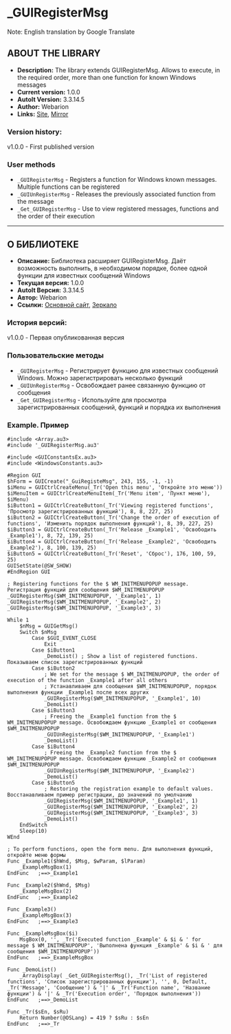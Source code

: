 # _GUIRegisterMsg

Note: English translation by Google Translate

## ABOUT THE LIBRARY ##
- **Description:** The library extends GUIRegisterMsg. Allows to execute, in the required order, more than one function for known Windows messages
- **Current version:** 1.0.0
- **AutoIt Version:** 3.3.14.5
- **Author:** Webarion
- **Links:** [Site](http://webarion.ru "Site"), [Mirror](http://f91974ik.bget.ru "Mirror")

### Version history: ###
v1.0.0 - First published version

### User methods ###
- `_GUIRegisterMsg` - Registers a function for Windows known messages. Multiple functions can be registered
- `_GUIUnRegisterMsg` - Releases the previously associated function from the message
- `_Get_GUIRegisterMsg` - Use to view registered messages, functions and the order of their execution
----------

## О БИБЛИОТЕКЕ ##
 - **Описание:** Библиотека расширяет GUIRegisterMsg. Даёт возможность выполнить, в необходимом порядке, более одной функции для известных сообщений Windows
 - **Текущая версия:** 1.0.0
 - **AutoIt Версия:** 3.3.14.5
 - **Автор:** Webarion
 - **Ссылки:** [Основной сайт](http://webarion.ru "Основной сайт"), [Зеркало](http://f91974ik.bget.ru "Зеркало")
 
### История версий: ###
v1.0.0 - Первая опубликованная версия

### Пользовательские методы ###
- `_GUIRegisterMsg` - Регистрирует функцию для известных сообщений Windows. Можно зарегистрировать несколько функций
- `_GUIUnRegisterMsg` - Освобождает ранее связанную функцию от сообщения
- `_Get_GUIRegisterMsg` - Используйте для просмотра зарегистрированных сообщений, функций и порядка их выполнения

### Example. Пример ###

```AutoIt
#include <Array.au3>
#include '_GUIRegisterMsg.au3'

#include <GUIConstantsEx.au3>
#include <WindowsConstants.au3>

#Region GUI
$hForm = GUICreate("_GuiRegisteMsg", 243, 155, -1, -1)
$iMenu = GUICtrlCreateMenu(_Tr('Open this menu', 'Откройте это меню'))
$iMenuItem = GUICtrlCreateMenuItem(_Tr('Menu item', 'Пункт меню'), $iMenu)
$iButton1 = GUICtrlCreateButton(_Tr('Viewing registered functions', 'Просмотр зарегистрированных функций'), 8, 8, 227, 25)
$iButton2 = GUICtrlCreateButton(_Tr('Change the order of execution of functions', 'Изменить порядок выполнения функций'), 8, 39, 227, 25)
$iButton3 = GUICtrlCreateButton(_Tr('Release _Example1', 'Освободить _Example1'), 8, 72, 139, 25)
$iButton4 = GUICtrlCreateButton(_Tr('Release _Example2', 'Освободить _Example2'), 8, 100, 139, 25)
$iButton5 = GUICtrlCreateButton(_Tr('Reset', 'Сброс'), 176, 100, 59, 25)
GUISetState(@SW_SHOW)
#EndRegion GUI

; Registering functions for the $ WM_INITMENUPOPUP message. Регистрация функций для сообщения $WM_INITMENUPOPUP
_GUIRegisterMsg($WM_INITMENUPOPUP, '_Example1', 1)
_GUIRegisterMsg($WM_INITMENUPOPUP, '_Example2', 2)
_GUIRegisterMsg($WM_INITMENUPOPUP, '_Example3', 3)

While 1
	$nMsg = GUIGetMsg()
	Switch $nMsg
		Case $GUI_EVENT_CLOSE
			Exit
		Case $iButton1
			_DemoList() ; Show a list of registered functions. Показываем список зарегистрированных функций
		Case $iButton2
			; We set for the message $ WM_INITMENUPOPUP, the order of execution of the function _Example1 after all others
			; Устанавливаем для сообщения $WM_INITMENUPOPUP, порядок выполнения функции _Example1 после всех других
			_GUIRegisterMsg($WM_INITMENUPOPUP, '_Example1', 10)
			_DemoList()
		Case $iButton3
			; Freeing the _Example1 function from the $ WM_INITMENUPOPUP message. Освобождаем функцию _Example1 от сообщения $WM_INITMENUPOPUP
			_GUIUnRegisterMsg($WM_INITMENUPOPUP, '_Example1')
			_DemoList()
		Case $iButton4
			; Freeing the _Example2 function from the $ WM_INITMENUPOPUP message. Освобождаем функцию _Example2 от сообщения $WM_INITMENUPOPUP
			_GUIUnRegisterMsg($WM_INITMENUPOPUP, '_Example2')
			_DemoList()
		Case $iButton5
			; Restoring the registration example to default values. Восстанавливаем пример регистрации, до значений по умолчанию
			_GUIRegisterMsg($WM_INITMENUPOPUP, '_Example1', 1)
			_GUIRegisterMsg($WM_INITMENUPOPUP, '_Example2', 2)
			_GUIRegisterMsg($WM_INITMENUPOPUP, '_Example3', 3)
			_DemoList()
	EndSwitch
	Sleep(10)
WEnd

; To perform functions, open the form menu. Для выполнения функций, откройте меню формы
Func _Example1($hWnd, $Msg, $wParam, $lParam)
	_ExampleMsgBox(1)
EndFunc   ;==>_Example1

Func _Example2($hWnd, $Msg)
	_ExampleMsgBox(2)
EndFunc   ;==>_Example2

Func _Example3()
	_ExampleMsgBox(3)
EndFunc   ;==>_Example3

Func _ExampleMsgBox($i)
	MsgBox(0, '', _Tr('Executed function _Example' & $i & ' for message $ WM_INITMENUPOPUP', 'Выполнена функция _Example' & $i & ' для сообщения $WM_INITMENUPOPUP'))
EndFunc   ;==>_ExampleMsgBox

Func _DemoList()
	_ArrayDisplay( _Get_GUIRegisterMsg(), _Tr('List of registered functions', 'Список зарегистрированных функции'), '', 0, Default, _Tr('Message', 'Сообщение') & '|' & _Tr('Function name', 'Название функции') & '|' & _Tr('Execution order', 'Порядок выполнения'))
EndFunc   ;==>_DemoList

Func _Tr($sEn, $sRu)
	Return Number(@OSLang) = 419 ? $sRu : $sEn
EndFunc   ;==>_Tr
```
